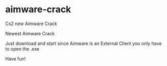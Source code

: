 # aimware-crack
Cs2 new Aimware Crack

Newest Aimware Crack

Just download and start since Aimware is an External Client you only have to open the .exe

Have fun!
